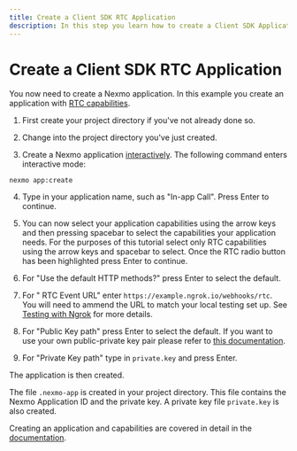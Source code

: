 ```yaml
---
title: Create a Client SDK RTC Application
description: In this step you learn how to create a Client SDK Application with RTC capabilities.
---
```


# Create a Client SDK RTC Application

You now need to create a Nexmo application. In this example you create an application with [RTC capabilities](/application/overview#capabilities).

1) First create your project directory if you've not already done so.

2) Change into the project directory you've just created.

3) Create a Nexmo application [interactively](/application/nexmo-cli#interactive-mode). The following command enters interactive mode:

``` shell
nexmo app:create
```

4) Type in your application name, such as "In-app Call". Press Enter to continue.

5) You can now select your application capabilities using the arrow keys and then pressing spacebar to select the capabilities your application needs. For the purposes of this tutorial select only RTC capabilities using the arrow keys and spacebar to select. Once the RTC radio button has been highlighted press Enter to continue.

6) For "Use the default HTTP methods?" press Enter to select the default.

7) For " RTC Event URL" enter `https://example.ngrok.io/webhooks/rtc`. You will need to ammend the URL to match your local testing set up. See [Testing with Ngrok](/concepts/guides/testing-with-ngrok) for more details.

8) For "Public Key path" press Enter to select the default. If you want to use your own public-private key pair please refer to [this documentation](/application/nexmo-cli#creating-an-application-with-your-own-public-private-key-pair).

9) For "Private Key path" type in `private.key` and press Enter.

The application is then created.

The file `.nexmo-app` is created in your project directory. This file contains the Nexmo Application ID and the private key. A private key file `private.key` is also created.

Creating an application and capabilities are covered in detail in the [documentation](/application/overview).
